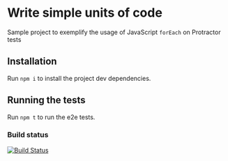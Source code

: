 # Write simple units of code

Sample project to exemplify the usage of JavaScript `forEach` on Protractor tests

## Installation

Run `npm i` to install the project dev dependencies.

## Running the tests

Run `npm t` to run the e2e tests.

### Build status

[![Build Status](https://semaphoreci.com/api/v1/wlsf82/write-simple-units-of-code/branches/master/badge.svg)](https://semaphoreci.com/wlsf82/write-simple-units-of-code)